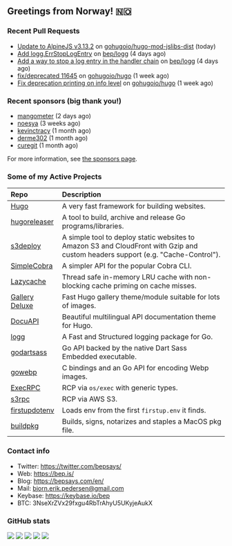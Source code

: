 ## Greetings from Norway! 🇳🇴

### Recent Pull Requests

- [Update to AlpineJS v3.13.2](https://github.com/gohugoio/hugo-mod-jslibs-dist/pull/4) on [gohugoio/hugo-mod-jslibs-dist](https://github.com/gohugoio/hugo-mod-jslibs-dist) (today)
- [Add logg.ErrStopLogEntry](https://github.com/bep/logg/pull/12) on [bep/logg](https://github.com/bep/logg) (4 days ago)
- [Add a way to stop a log entry in the handler chain](https://github.com/bep/logg/pull/11) on [bep/logg](https://github.com/bep/logg) (4 days ago)
- [fix/deprecated 11645](https://github.com/gohugoio/hugo/pull/11659) on [gohugoio/hugo](https://github.com/gohugoio/hugo) (1 week ago)
- [Fix deprecation printing on info level](https://github.com/gohugoio/hugo/pull/11643) on [gohugoio/hugo](https://github.com/gohugoio/hugo) (1 week ago)

### Recent sponsors (big thank you!)

- [mangometer](https://github.com/mangometer) (2 days ago)
- [noesya](https://github.com/noesya) (3 weeks ago)
- [kevinctracy](https://github.com/kevinctracy) (1 month ago)
- [derme302](https://github.com/derme302) (1 month ago)
- [curegit](https://github.com/curegit) (1 month ago)

For more information, see [the sponsors page](https://github.com/sponsors/bep/).

### Some of my Active Projects

| Repo  | Description |
| :---------------------------------------- | :------------------------------------------- |
| [Hugo](https://github.com/gohugoio/hugo)|A very fast framework for building websites. |
| [hugoreleaser](https://github.com/gohugoio/hugoreleaser)| A tool to build, archive and release Go programs/libraries.  |
| [s3deploy](https://github.com/bep/s3deploy)| A simple tool to deploy static websites to Amazon S3 and CloudFront with Gzip and custom headers support (e.g. "Cache-Control").|
| [SimpleCobra](https://github.com/bep/simplecobra)|A simpler API for the popular Cobra CLI.|
| [Lazycache](https://github.com/bep/lazycache)| Thread safe in-memory LRU cache with non-blocking cache priming on cache misses.  |
| [Gallery Deluxe](https://github.com/bep/gallerydeluxe)|Fast Hugo gallery theme/module suitable for lots of images.  |
| [DocuAPI](https://github.com/bep/docuapi)| Beautiful multilingual API documentation theme for Hugo.  |
| [logg](https://github.com/bep/logg)| A Fast and Structured logging package for Go.  |
| [godartsass](https://github.com/bep/godartsass)| Go API backed by the native Dart Sass Embedded executable. |
| [gowebp](https://github.com/bep/gowebp)|C bindings and an Go API for encoding Webp images. |
| [ExecRPC](https://github.com/bep/execrpc)|RCP via `os/exec` with generic types.  |
| [s3rpc](https://github.com/bep/s3rpc)|RCP via AWS S3.|
| [firstupdotenv](https://github.com/bep/firstupdotenv)|Loads env from the first `firstup.env` it finds. |
| [buildpkg](https://github.com/bep/buildpkg)| Builds, signs, notarizes and staples a MacOS pkg file. |

### Contact info
- Twitter: https://twitter.com/bepsays/
- Web: https://bep.is/
- Blog: https://bepsays.com/en/
- Mail: bjorn.erik.pedersen@gmail.com
- Keybase: https://keybase.io/bep
- BTC: 3NseXrZVx29fxgu4RbTrAhyU5UKyjeAukX


### GitHub stats

![](https://github-profile-summary-cards.vercel.app/api/cards/profile-details?username=bep&theme=github)
![](https://github-profile-summary-cards.vercel.app/api/cards/repos-per-language?username=bep&theme=github)
![](https://github-profile-summary-cards.vercel.app/api/cards/most-commit-language?username=bep&theme=github)
![](https://github-profile-summary-cards.vercel.app/api/cards/stats?username=bep&theme=github)
![](https://github-profile-summary-cards.vercel.app/api/cards/productive-time?username=bep&theme=github)
